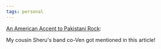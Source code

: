 ```yaml
---
tags: personal
---
```


[An American Accent to Pakistani Rock](https://thelede.blogs.nytimes.com/2009/09/11/an-american-accent-to-pakistani-rock/):

My cousin Sheru's band co-Ven got mentioned in this article!